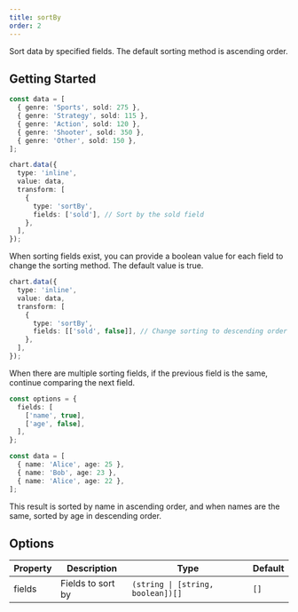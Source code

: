 ```yaml
---
title: sortBy
order: 2
---
```


Sort data by specified fields. The default sorting method is ascending order.

## Getting Started

```ts
const data = [
  { genre: 'Sports', sold: 275 },
  { genre: 'Strategy', sold: 115 },
  { genre: 'Action', sold: 120 },
  { genre: 'Shooter', sold: 350 },
  { genre: 'Other', sold: 150 },
];

chart.data({
  type: 'inline',
  value: data,
  transform: [
    {
      type: 'sortBy',
      fields: ['sold'], // Sort by the sold field
    },
  ],
});
```

When sorting fields exist, you can provide a boolean value for each field to change the sorting method. The default value is true.

```ts
chart.data({
  type: 'inline',
  value: data,
  transform: [
    {
      type: 'sortBy',
      fields: [['sold', false]], // Change sorting to descending order
    },
  ],
});
```

When there are multiple sorting fields, if the previous field is the same, continue comparing the next field.

```ts
const options = {
  fields: [
    ['name', true],
    ['age', false],
  ],
};

const data = [
  { name: 'Alice', age: 25 },
  { name: 'Bob', age: 23 },
  { name: 'Alice', age: 22 },
];
```

This result is sorted by name in ascending order, and when names are the same, sorted by age in descending order.

## Options

| Property | Description       | Type                              | Default |
| -------- | ----------------- | --------------------------------- | ------- |
| fields   | Fields to sort by | `(string \| [string, boolean])[]` | `[]`    |
